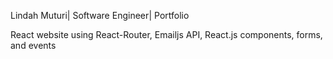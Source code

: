 Lindah Muturi| Software Engineer| Portfolio

React website using React-Router, Emailjs API, React.js components, forms, and
events
